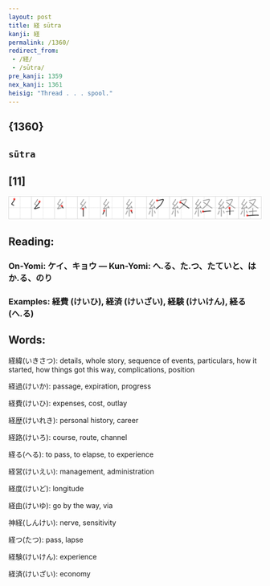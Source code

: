 ```yaml
---
layout: post
title: 経 sūtra
kanji: 経
permalink: /1360/
redirect_from:
 - /経/
 - /sūtra/
pre_kanji: 1359
nex_kanji: 1361
heisig: "Thread . . . spool."
---
```


## {1360}

## `sūtra`

## [11]

<div class="stroke"><img src="../images/E7B58C.png" /></div>

## Reading:

### On-Yomi: ケイ、キョウ &mdash; Kun-Yomi: へ.る、た.つ、たていと、はか.る、のり

### Examples: 経費 (けいひ), 経済 (けいざい), 経験 (けいけん), 経る (へ.る)

## Words:

経緯(いきさつ): details, whole story, sequence of events, particulars, how it started, how things got this way, complications, position

経過(けいか): passage, expiration, progress

経費(けいひ): expenses, cost, outlay

経歴(けいれき): personal history, career

経路(けいろ): course, route, channel

経る(へる): to pass, to elapse, to experience

経営(けいえい): management, administration

経度(けいど): longitude

経由(けいゆ): go by the way, via

神経(しんけい): nerve, sensitivity

経つ(たつ): pass, lapse

経験(けいけん): experience

経済(けいざい): economy
